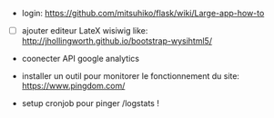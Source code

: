 - login: https://github.com/mitsuhiko/flask/wiki/Large-app-how-to

-[ ] ajouter editeur LateX wisiwig like: http://jhollingworth.github.io/bootstrap-wysihtml5/

- coonecter API google analytics

- installer un outil pour monitorer le fonctionnement du site: https://www.pingdom.com/

- setup cronjob pour pinger /logstats !